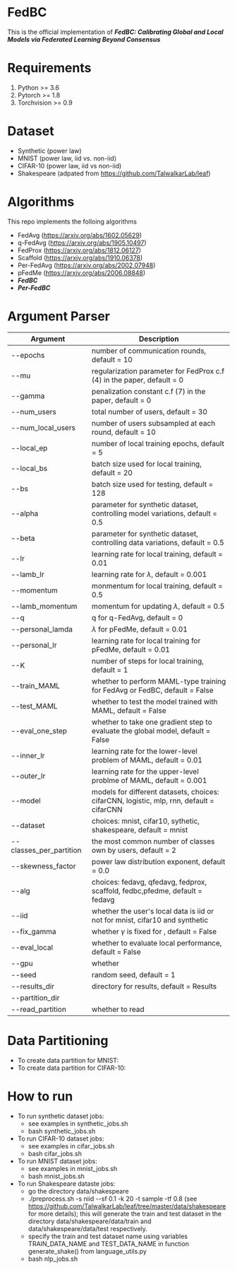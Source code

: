 # FedBC

This is the official implementation of **_FedBC: Calibrating Global and Local Models via
Federated Learning Beyond Consensus_** 

# Requirements
1. Python >= 3.6
2. Pytorch >= 1.8
3. Torchvision >= 0.9

# Dataset
- Synthetic (power law)
- MNIST (power law, iid vs. non-iid)
- CIFAR-10 (power law, iid vs non-iid)
- Shakespeare (adpated from https://github.com/TalwalkarLab/leaf)

# Algorithms 
This repo implements the folloing algorithms
- FedAvg (https://arxiv.org/abs/1602.05629)
- q-FedAvg (https://arxiv.org/abs/1905.10497)
- FedProx (https://arxiv.org/abs/1812.06127)
- Scaffold (https://arxiv.org/abs/1910.06378)
- Per-FedAvg (https://arxiv.org/abs/2002.07948)
- pFedMe (https://arxiv.org/abs/2006.08848)
- **_FedBC_**
- **_Per-FedBC_**

# Argument Parser  
| Argument | Description |
| --- | --- |
| --epochs | number of communication rounds, default = 10|
| --mu | regularization parameter for FedProx c.f (4) in the paper, default = 0|
| --gamma | penalization constant c.f (7) in the paper, default = 0|
| --num_users | total number of users, default = 30|
| --num_local_users | number of users subsampled at each round, default = 10|
| --local_ep | number of local training epochs, default = 5|
| --local_bs | batch size used for local training, default = 20|
| --bs | batch size used for testing, default = 128|
|--alpha| parameter for synthetic dataset, controlling model variations, default = 0.5|
|--beta| parameter for synthetic dataset, controlling data variations, default = 0.5|
|--lr| learning rate for local training, default = 0.01|
|--lamb_lr| learning rate for $\lambda$, default = 0.001|
|--momentum| monmentum for local training, default = 0.5|
|--lamb_momentum|momentum for updating $\lambda$, default = 0.5|
|--q| q for q-FedAvg, default = 0|
|--personal_lamda| $\lambda$ for pFedMe, default = 0.01|
|--personal_lr|learning rate for local training for pFedMe, default = 0.01|
|--K| number of steps for local training, default = 1|
|--train_MAML|whether to perform MAML-type training for FedAvg or FedBC, default = False|
|--test_MAML|whether to test the model trained with MAML, default =  False|
|--eval_one_step|whether to take one gradient step to evaluate the global model, default = False|
|--inner_lr| learning rate for the lower-level problem of MAML, default = 0.01|
|--outer_lr| learning rate for the upper-level problme of MAML, default = 0.001|
|--model| models for different datasets, choices: cifarCNN, logistic, mlp, rnn, default = cifarCNN|
|--dataset| choices: mnist, cifar10, sythetic, shakespeare, default = mnist|
|--classes_per_partition| the most common number of classes own by users, default = 2|
|--skewness_factor| power law distribution exponent, default = 0.0|
|--alg| choices: fedavg, qfedavg, fedprox, scaffold, fedbc,pfedme, default = fedavg|
|--iid| whether the user's local data is iid or not for mnist, cifar10 and synthetic|
|--fix_gamma| whether $\gamma$ is fixed for , default = False|
|--eval_local| whether to evaluate local performance, default = False|
|--gpu| whether|
|--seed| random seed, default = 1|
|--results_dir| directory for results, default = Results|
|--partition_dir||
|--read_partition| whether to read |

# Data Partitioning
- To create data partition for MNIST: 
- To create data partition for CIFAR-10:

# How to run
- To run synthetic dataset jobs:
  - see examples in synthetic_jobs.sh 
  - bash synthetic_jobs.sh
- To run CIFAR-10 dataset jobs:
  - see examples in cifar_jobs.sh
  - bash cifar_jobs.sh
- To run MNIST dataset jobs:
  - see examples in mnist_jobs.sh
  - bash mnist_jobs.sh
- To run Shakespeare dataste jobs:
  - go the directory data/shakespeare
  - ./preprocess.sh -s niid --sf 0.1 -k 20 -t sample -tf 0.8 (see https://github.com/TalwalkarLab/leaf/tree/master/data/shakespeare for more details); this     will generate the train and test dataset in the directory data/shakespeare/data/train and data/shakespeare/data/test respectively. 
  - specify the train and test dataset name using variables TRAIN_DATA_NAME and TEST_DATA_NAME in function generate_shake() from language_utils.py 
  - bash nlp_jobs.sh
